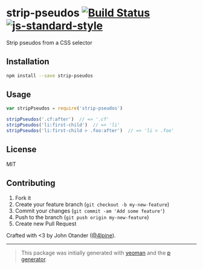 # strip-pseudos [![Build Status](https://secure.travis-ci.org/johnotander/strip-pseudos.svg?branch=master)](https://travis-ci.org/johnotander/strip-pseudos) [![js-standard-style](https://img.shields.io/badge/code%20style-standard-brightgreen.svg?style=flat)](https://github.com/feross/standard)

Strip pseudos from a CSS selector

## Installation

```bash
npm install --save strip-pseudos
```

## Usage

```javascript
var stripPseudos = require('strip-pseudos')

stripPseudos('.cf:after')  // => '.cf'
stripPseudos('li:first-child')  // => 'li'
stripPseudos('li:first-child > .foo:after')  // => 'li > .foo'
```

## License

MIT

## Contributing

1. Fork it
2. Create your feature branch (`git checkout -b my-new-feature`)
3. Commit your changes (`git commit -am 'Add some feature'`)
4. Push to the branch (`git push origin my-new-feature`)
5. Create new Pull Request

Crafted with <3 by John Otander ([@4lpine](https://twitter.com/4lpine)).

***

> This package was initially generated with [yeoman](http://yeoman.io) and the [p generator](https://github.com/johnotander/generator-p.git).
